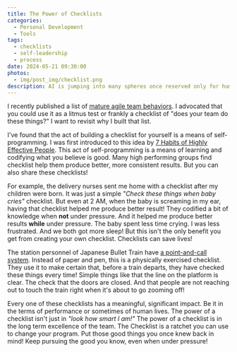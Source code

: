 ```yaml
---
title: The Power of Checklists
categories:
  - Personal Development
  - Tools
tags:
  - checklists
  - self-leadership
  - process
date: 2024-05-21 09:30:00
photos: 
  - img/post_img/checklist.png
description: AI is jumping into many spheres once reserved only for human thought. What imapct will it have on Software Development?
---
```

I recently published a list of [mature agile team behaviors](./mature-team-behaviors/). I advocated that you could use it as a litmus test or frankly a checklist of "does your team do these things?" I want to revisit why I built that list.

I've found that the act of building a checklist for yourself is a means of self-programming. I was first introduced to this idea by [7 Habits of Highly Effective People](https://www.amazon.com/Habits-Highly-Effective-People-Powerful/dp/B0006IU4C0). This act of self-programming is a means of learning and codifying what you believe is good. Many high performing groups find checklist help them produce better, more consistent results. But you can also share these checklists!

For example, the delivery nurses sent me home with a checklist after my children were born. It was just a simple *"Check these things when baby cries"* checklist. But even at 2 AM, when the baby is screaming in my ear, having that checklist helped me produce better result! They codified a bit of knowledge when **not** under pressure. And it helped me produce better results **while** under pressure. The baby spent less time crying. I was less frustrated. And we both got more sleep! But this isn't the only benefit you get from creating your own checklist. Checklists can save lives!

The station personnel of Japanese Bullet Train have [a point-and-call system](https://www.atlasobscura.com/articles/pointing-and-calling-japan-trains). Instead of paper and pen, this is a physically exercised checklist. They use it to make certain that, before a train departs, they have checked these things every time! Simple things like that the line on the platform is clear. The check that the doors are closed. And that people are not reaching out to touch the train right when it's about to go zooming off!

Every one of these checklists has a meaningful, significant impact. Be it in the terms of performance or sometimes of human lives. The power of a checklist isn't just in *"look how smart I am!"* The power of a checklist is in the long term excellence of the team. The Checklist is a ratchet you can use to change your program. Put those good things you once knew back in mind! Keep pursuing the good you know, even when under pressure!